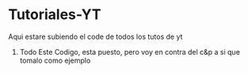 # Tutoriales-YT
 Aqui estare subiendo el code de todos los tutos de yt

1. Todo Este Codigo, esta puesto, pero voy en contra del c&p a si que tomalo como ejemplo
